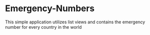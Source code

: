 # Emergency-Numbers
This simple application utilizes list views and contains the emergency number for every country in the world
